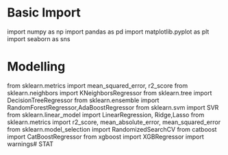 # Basic Import
import numpy as np
import pandas as pd
import matplotlib.pyplot as plt 
import seaborn as sns
# Modelling
from sklearn.metrics import mean_squared_error, r2_score
from sklearn.neighbors import KNeighborsRegressor
from sklearn.tree import DecisionTreeRegressor
from sklearn.ensemble import RandomForestRegressor,AdaBoostRegressor
from sklearn.svm import SVR
from sklearn.linear_model import LinearRegression, Ridge,Lasso
from sklearn.metrics import r2_score, mean_absolute_error, mean_squared_error
from sklearn.model_selection import RandomizedSearchCV
from catboost import CatBoostRegressor
from xgboost import XGBRegressor
import warnings# STAT
